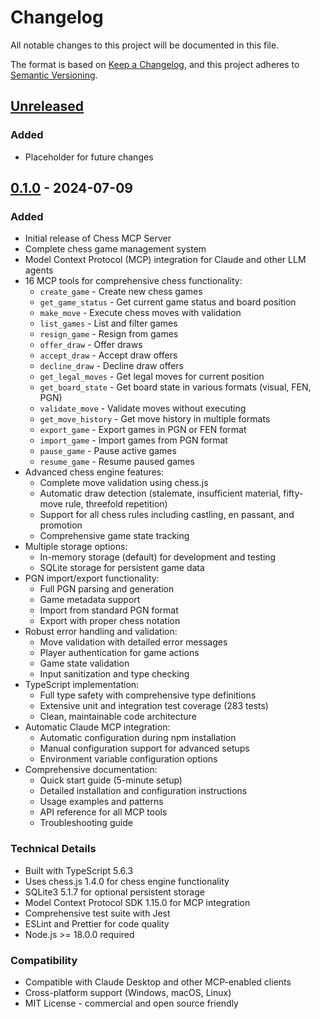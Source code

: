 # Changelog

All notable changes to this project will be documented in this file.

The format is based on [Keep a Changelog](https://keepachangelog.com/en/1.0.0/),
and this project adheres to [Semantic Versioning](https://semver.org/spec/v2.0.0.html).

## [Unreleased]

### Added
- Placeholder for future changes

## [0.1.0] - 2024-07-09

### Added
- Initial release of Chess MCP Server
- Complete chess game management system
- Model Context Protocol (MCP) integration for Claude and other LLM agents
- 16 MCP tools for comprehensive chess functionality:
  - `create_game` - Create new chess games
  - `get_game_status` - Get current game status and board position
  - `make_move` - Execute chess moves with validation
  - `list_games` - List and filter games
  - `resign_game` - Resign from games
  - `offer_draw` - Offer draws
  - `accept_draw` - Accept draw offers
  - `decline_draw` - Decline draw offers
  - `get_legal_moves` - Get legal moves for current position
  - `get_board_state` - Get board state in various formats (visual, FEN, PGN)
  - `validate_move` - Validate moves without executing
  - `get_move_history` - Get move history in multiple formats
  - `export_game` - Export games in PGN or FEN format
  - `import_game` - Import games from PGN format
  - `pause_game` - Pause active games
  - `resume_game` - Resume paused games
- Advanced chess engine features:
  - Complete move validation using chess.js
  - Automatic draw detection (stalemate, insufficient material, fifty-move rule, threefold repetition)
  - Support for all chess rules including castling, en passant, and promotion
  - Comprehensive game state tracking
- Multiple storage options:
  - In-memory storage (default) for development and testing
  - SQLite storage for persistent game data
- PGN import/export functionality:
  - Full PGN parsing and generation
  - Game metadata support
  - Import from standard PGN format
  - Export with proper chess notation
- Robust error handling and validation:
  - Move validation with detailed error messages
  - Player authentication for game actions
  - Game state validation
  - Input sanitization and type checking
- TypeScript implementation:
  - Full type safety with comprehensive type definitions
  - Extensive unit and integration test coverage (283 tests)
  - Clean, maintainable code architecture
- Automatic Claude MCP integration:
  - Automatic configuration during npm installation
  - Manual configuration support for advanced setups
  - Environment variable configuration options
- Comprehensive documentation:
  - Quick start guide (5-minute setup)
  - Detailed installation and configuration instructions
  - Usage examples and patterns
  - API reference for all MCP tools
  - Troubleshooting guide

### Technical Details
- Built with TypeScript 5.6.3
- Uses chess.js 1.4.0 for chess engine functionality
- SQLite3 5.1.7 for optional persistent storage
- Model Context Protocol SDK 1.15.0 for MCP integration
- Comprehensive test suite with Jest
- ESLint and Prettier for code quality
- Node.js >= 18.0.0 required

### Compatibility
- Compatible with Claude Desktop and other MCP-enabled clients
- Cross-platform support (Windows, macOS, Linux)
- MIT License - commercial and open source friendly

[Unreleased]: https://github.com/makimoto/chess-mcp/compare/v0.1.0...HEAD
[0.1.0]: https://github.com/makimoto/chess-mcp/releases/tag/v0.1.0